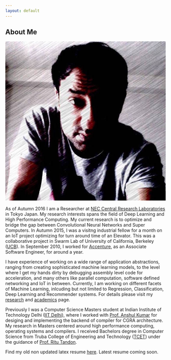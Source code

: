 ```yaml
---
layout: default
---
```


## About Me

<img class="dp" src="/assets/image/vijay.jpg">

As of Autumn 2016 I am a Researcher at [NEC Central Research Laboratories](http://www.nec.com/en/global/rd/) in Tokyo Japan. My research interests spans the field of Deep Learning and High Performance Computing. My current research is to optimize and bridge the gap between Convolutional Neural Networks and Super Computers. In Autumn 2015, I was a visitng industrial fellow for a month on an IoT project optimizing for turn around time of an Elevator. This was a collaborative project in Swarm Lab of University of California, Berkeley ([UCB](http://www.berkeley.edu/)). In September 2010, I worked for [Accenture](https://www.accenture.com/in-en), as an Associate Software Engineer, for around a year. 

I have experience of working on a wide range of application abstractions, ranging from creating sophisticated machine learning models, to the level where I get my hands dirty by debugging assembly level code for acceleration, and many others like parallel computation, software defined networking and IoT in between. Currently, I am working on different facets of Machine Learning, inlcuding but not limited to Regression, Classification, Deep Learning and Recommender systems. For details please visit my [research](research) and [academics](academics) page.

Previously I was a Computer Science Masters student at Indian Institute of Technology Delhi ([IIT Delhi](http://www.cse.iitd.ernet.in/)), where I worked with [Prof. Anshul Kumar](http://www.cse.iitd.ernet.in/~anshul/) for desiging and implementing the backend of compiler for CGRA architecture. My research in Masters centered around high performance computing, operating systems and compilers. I received Bachelors degree in Computer Science from Truba College of Engineering and Technology ([TCET](http://www.trubainstitute.ac.in/GROUP-OF-INSTITUTIONS/tcet_new)) under the guidance of [Prof. Ritu Tandon](http://www.trubainstitute.ac.in/GROUP-OF-INSTITUTIONS/tcet_new/info.php?show=351).

Find my old non updated latex resume [here](/assets/docs/resume.pdf). Latest resume coming soon.